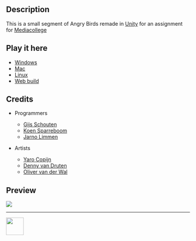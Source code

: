 ## Description

This is a small segment of Angry Birds remade in <a href="https://unity3d.com/" target="_blank">Unity</a> for an assignment for <a href="https://ma-web.nl/" target="_blank">Mediacollege</a>

## Play it here

* <a href="https://github.com/LtKst/angry-birds/releases/download/v1.0/AngryBirdsWindows.zip">Windows</a>
* <a href="https://github.com/LtKst/angry-birds/releases/download/v1.0/AngryBirdsMac.app.zip">Mac</a>
* <a href="https://github.com/LtKst/angry-birds/releases/download/v1.0/AngryBirdsLinux.zip">Linux</a>
* <a href="http://22084.hosts.ma-cloud.nl/bewijzenmap/p2.2/idp/angry-birds/">Web build</a>

## Credits

* Programmers
  *	<a href="https://github.com/Solemnity/Angrybirds_myScripts">Gijs Schouten</a>
  * <a href="https://github.com/LtKst">Koen Sparreboom</a>
  * <a href="https://github.com/Yaruno292">Jarno Limmen</a>

* Artists
  * <a href="https://github.com/YaroCopijn">Yaro Copijn</a>
  * <a href="https://github.com/DennyVanDruten17">Denny van Druten</a>
  * <a href="https://github.com/NicollevanderWal">Oliver van der Wal</a>
  
  
## Preview

<img src="https://i.imgur.com/X9L4Ur2.gif"/>

---

<img src="https://www.ma-web.nl/static/vector/Logo_blok.svg" width="48">